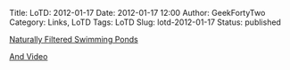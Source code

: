 Title: LoTD: 2012-01-17
Date: 2012-01-17 12:00
Author: GeekFortyTwo
Category: Links, LoTD
Tags: LoTD
Slug: lotd-2012-01-17
Status: published

[Naturally Filtered Swimming
Ponds](http://www.motherearthnews.com/Do-It-Yourself/2002-08-01/Natural-Swimming-Pool.aspx)  
  
[And Video](http://youtu.be/7JoQthEBl6U)
